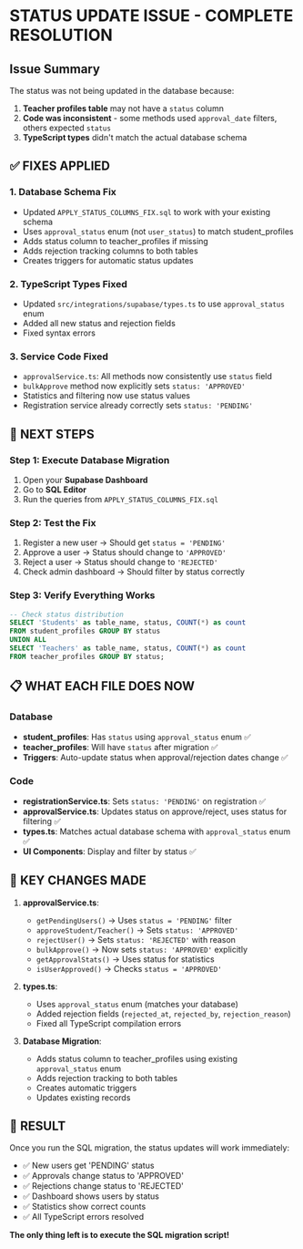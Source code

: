 # STATUS UPDATE ISSUE - COMPLETE RESOLUTION

## Issue Summary
The status was not being updated in the database because:
1. **Teacher profiles table** may not have a `status` column
2. **Code was inconsistent** - some methods used `approval_date` filters, others expected `status`
3. **TypeScript types** didn't match the actual database schema

## ✅ FIXES APPLIED

### 1. Database Schema Fix
- Updated `APPLY_STATUS_COLUMNS_FIX.sql` to work with your existing schema
- Uses `approval_status` enum (not `user_status`) to match student_profiles
- Adds status column to teacher_profiles if missing
- Adds rejection tracking columns to both tables
- Creates triggers for automatic status updates

### 2. TypeScript Types Fixed
- Updated `src/integrations/supabase/types.ts` to use `approval_status` enum
- Added all new status and rejection fields
- Fixed syntax errors

### 3. Service Code Fixed
- `approvalService.ts`: All methods now consistently use `status` field
- `bulkApprove` method now explicitly sets `status: 'APPROVED'`
- Statistics and filtering now use status values
- Registration service already correctly sets `status: 'PENDING'`

## 🚀 NEXT STEPS

### Step 1: Execute Database Migration
1. Open your **Supabase Dashboard**
2. Go to **SQL Editor**  
3. Run the queries from `APPLY_STATUS_COLUMNS_FIX.sql`

### Step 2: Test the Fix
1. Register a new user → Should get `status = 'PENDING'`
2. Approve a user → Status should change to `'APPROVED'`
3. Reject a user → Status should change to `'REJECTED'`
4. Check admin dashboard → Should filter by status correctly

### Step 3: Verify Everything Works
```sql
-- Check status distribution
SELECT 'Students' as table_name, status, COUNT(*) as count
FROM student_profiles GROUP BY status
UNION ALL
SELECT 'Teachers' as table_name, status, COUNT(*) as count
FROM teacher_profiles GROUP BY status;
```

## 📋 WHAT EACH FILE DOES NOW

### Database
- **student_profiles**: Has `status` using `approval_status` enum ✅
- **teacher_profiles**: Will have `status` after migration ✅
- **Triggers**: Auto-update status when approval/rejection dates change ✅

### Code
- **registrationService.ts**: Sets `status: 'PENDING'` on registration ✅
- **approvalService.ts**: Updates status on approve/reject, uses status for filtering ✅
- **types.ts**: Matches actual database schema with `approval_status` enum ✅
- **UI Components**: Display and filter by status ✅

## 🔧 KEY CHANGES MADE

1. **approvalService.ts**:
   - `getPendingUsers()` → Uses `status = 'PENDING'` filter
   - `approveStudent/Teacher()` → Sets `status: 'APPROVED'`
   - `rejectUser()` → Sets `status: 'REJECTED'` with reason
   - `bulkApprove()` → Now sets `status: 'APPROVED'` explicitly
   - `getApprovalStats()` → Uses status for statistics
   - `isUserApproved()` → Checks `status = 'APPROVED'`

2. **types.ts**:
   - Uses `approval_status` enum (matches your database)
   - Added rejection fields (`rejected_at`, `rejected_by`, `rejection_reason`)
   - Fixed all TypeScript compilation errors

3. **Database Migration**:
   - Adds status column to teacher_profiles using existing `approval_status` enum
   - Adds rejection tracking to both tables
   - Creates automatic triggers
   - Updates existing records

## 🎯 RESULT

Once you run the SQL migration, the status updates will work immediately:
- ✅ New users get 'PENDING' status
- ✅ Approvals change status to 'APPROVED'  
- ✅ Rejections change status to 'REJECTED'
- ✅ Dashboard shows users by status
- ✅ Statistics show correct counts
- ✅ All TypeScript errors resolved

**The only thing left is to execute the SQL migration script!**
